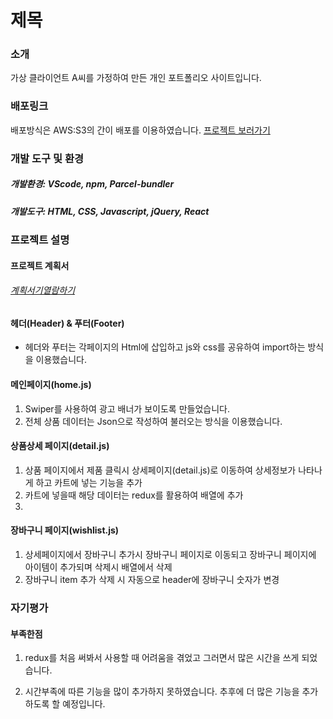 # 제목

### 소개

가상 클라이언트 A씨를 가정하여 만든 개인 포트폴리오 사이트입니다.

### 배포링크

배포방식은 AWS:S3의 간이 배포를 이용하였습니다.
<a href="http://redux-portfolio.s3-website.ap-northeast-2.amazonaws.com/">프로젝트 보러가기</a>

### 개발 도구 및 환경

##### 개발환경: VScode, npm, Parcel-bundler

##### 개발도구: HTML, CSS, Javascript, jQuery, React

### 프로젝트 설명

#### 프로젝트 계획서

###### <a href="https://docs.google.com/presentation/d/1sAghO-7NNyPlmSWwQrXYe0CclkAHf0vqWkRYPjpUgA0/edit?usp=sharing">계획서기열람하기</a>

#### 헤더(Header) & 푸터(Footer)

- 헤더와 푸터는 각페이지의 Html에 삽입하고 js와 css를 공유하여 import하는 방식을 이용했습니다.

#### 메인페이지(home.js)

1. Swiper를 사용하여 광고 배너가 보이도록 만들었습니다.
2. 전체 상품 데이터는 Json으로 작성하여 불러오는 방식을 이용했습니다.

#### 상품상세 페이지(detail.js)

1. 상품 페이지에서 제품 클릭시 상세페이지(detail.js)로 이동하여 상세정보가 나타나게 하고 카트에 넣는 기능을 추가
2. 카트에 넣을때 해당 데이터는 redux를 활용하여 배열에 추가
3. 
#### 장바구니 페이지(wishlist.js)

1. 상세페이지에서 장바구니 추가시 장바구니 페이지로 이동되고 장바구니 페이지에 아이템이 추가되며 삭제시 배열에서 삭제
2. 장바구니 item 추가 삭제 시 자동으로 header에 장바구니 숫자가 변경

### 자기평가

#### 부족한점

1. redux를 처음 써봐서 사용할 때 어려움을 겪었고 그러면서 많은 시간을 쓰게 되었습니다.
   
2. 시간부족에 따른 기능을 많이 추가하지 못하였습니다. 추후에 더 많은 기능을 추가하도록 할 예정입니다.
